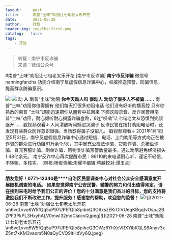```yaml
---
layout:     post
title:      南普“土味”劝阻让七旬老太乐开花
date:       2021-06-28
author:     转载
header-img: img/the-first.png
catalog:   false
tags:
    - 其他
---
```


<blockquote><p>转载：南宁市反诈骗<br>
来源：微信公众号</p></blockquote>

#南普“土味”劝阻让七旬老太乐开花
[南宁市反诈骗]
**南宁市反诈骗**
微信号nanningfanzha
功能介绍南宁反虚假信息诈骗中心，权威推送预警、防骗信息，提高群众防骗意识。

![]({{site.baseurl}}/postimg/P9ficrEVSdibaLmHiaibPNmSAfku7xGlvNt9rib2TWro84gcysZZiaF2xmZ1yUV5A3AKAEMj32FdibO2SiaXWaSOeYIeUQ.gif)
![]({{site.baseurl}}/postimg/m6vdLvvo6W5aeIdqmHI6PLicGGYibtwIk8b6mkchVtfb6HJclsG1HyIT5sEM3CyMSOOUrZCN0NERJOWiaNt8avXaA.jpeg)
动
**人**
南普“土味”劝阻
**你今天动人吗**
**很动人**
**劝动了很多人不被骗**
**……**
南普“土味”劝阻你值得拥有
他们每天打很多劝阻电话
他们没有好听的播音腔
只有你熟悉的南普
“土味”却能迅速把你从圈套中拉回来
下面这段录音，反诈民警用南普“土味”劝阻，耐心倾听耐心揭露诈骗套路，8连“哎呦”让七旬老太从恐惧到笑颜逐开……
戳视频观看↓
人间清醒听阿姨怼哭骗子
反诈民警在拨打劝阻电话时，还发现有些群众防诈意识很强，当场怼得骗子没招儿。
戳视频观看↓
2021年1月1日至5月31日，南宁反虚假信息诈骗中心通过短信、电话、上门劝阻等方式向正在被诈骗的群众进行劝阻61万余个/次，其中冒充公检法诈骗、贷款诈骗、杀猪盘诈骗、冒充客服诈骗、刷单诈骗、购物类诈骗预警数量最多。通过劝阻避免经济损失1.48亿余元。
南宁反诈中心再次提醒市民：96110的来电请耐心听，谨记不轻信，不转账，多核实。
(审核:杨俊责编:朱耀华编辑:蒋越校对:谭玉兰)
***
**朋友您好！0771-12340是****自治区民意调查中心对社会公众安全感满意度开展随机调查的电话。**
**如果您觉得南宁公安民警、辅警的努力和付出值得肯定，请在接到来电时给予我们公正的评价！您的十分满意是我们奋斗的目标，您的支持将激励我们不断改进工作，提升服务！感谢您的帮助，欢迎您的监督！**
![]({{site.baseurl}}/postimg/m6vdLvvo6W5fQq5uP97UPEfQib8pibeQ3OIeVDxD23H3A2hshm9VPKwY5lU5bLvcdcrPes5XplD3ibsbDFZwyKDqA.jpeg)![](2021-06-28
南普“土味”劝阻让七旬老太乐开花\\m6vdLvvo6W5fQq5uP97UPEfQib8pibeQ3O6xszEKrOIVUeqKBqqtvOspJ2BZPF3PkPL3HxyhALV0mwl32mdCiaicvQ.jpeg)![](2021-06-28
南普“土味”劝阻让七旬老太乐开花\\m6vdLvvo6W5fQq5uP97UPEfQib8pibeQ3OWz6YhXeVRXYibKQLS6Anyv3xZ5nt7xKM3vaom5N0aQyCVQ9ltHdVy6Q.jpeg)
